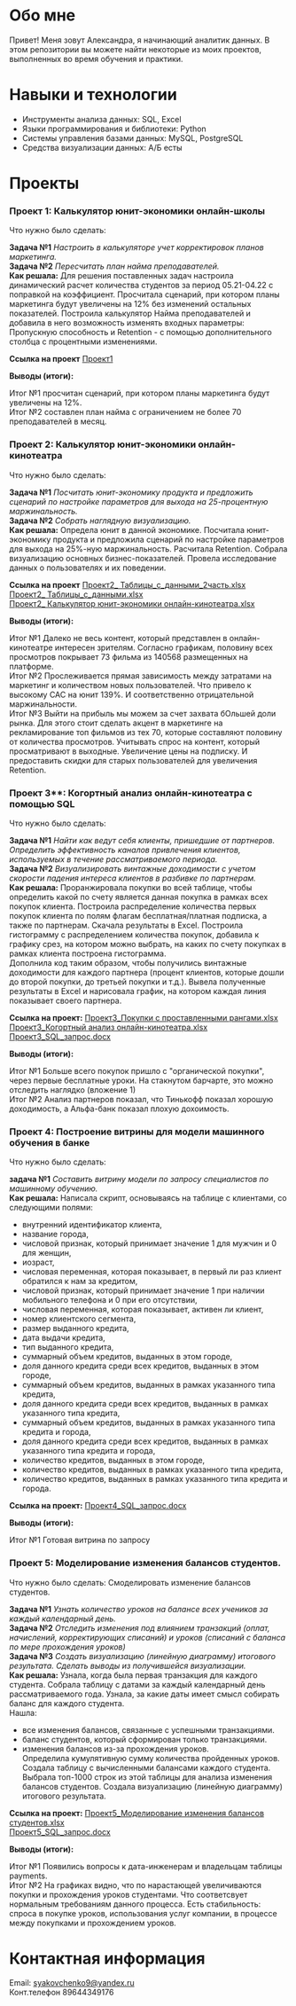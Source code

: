 # Обо мне
Привет! Меня зовут Александра, я начинающий аналитик данных. В этом репозитории вы можете найти некоторые из моих проектов, выполненных во время обучения и практики.

# Навыки и технологии
- Инструменты анализа данных: SQL, Excel
- Языки программирования и библиотеки: Python
- Системы управления базами данных: MySQL, PostgreSQL
- Средства визуализации данных: А/Б есты


# Проекты
### Проект 1: Калькулятор юнит-экономики онлайн-школы

Что нужно было сделать:

**Задача №1** *Настроить в калькуляторе учет корректировок планов маркетинга.*   
**Задача №2** *Пересчитать план найма преподавателей.*   
**Как решала:** Для решения поставленных задач настроила динамический расчет количества студентов за период 05.21-04.22 с поправкой на коэффициент. Просчитала сценарий, при котором планы маркетинга будут увеличены на 12% без изменений остальных показателей.
Построила калькулятор Найма преподавателей и добавила в него возможность изменять входных параметры: Пропускную способность и Retention - с помощью дополнительного столбца с процентными изменениями.

**Ссылка на проект** [Проект1](https://github.com/Alexandra-Yakovchenko/-data-analytics/files/12009996/1_.-.-.xlsx)

**Выводы (итоги):**

Итог №1 просчитан сценарий, при котором планы маркетинга будут увеличены на 12%.  
Итог №2 составлен план найма с ограничением не более 70 преподавателей в месяц.   

### Проект 2: Калькулятор юнит-экономики онлайн-кинотеатра

Что нужно было сделать:

**Задача №1** *Посчитать юнит-экономику продукта и предложить сценарий по настройке параметров для выхода на 25-процентную маржинальность.*  
**Задача №2** *Собрать наглядную визуализацию.*  
**Как решала:** Определа юнит в данной экономике. Посчитала юнит-экономику продукта и предложила сценарий по настройке параметров для выхода на 25%-ную маржинальность. Расчитала Retention. Собрала визуализацию основных бизнес-показателей. Провела исследование данных о пользователях и их поведении.

**Ссылка на проект** [Проект2_ Таблицы_с_данными_2часть.xlsx](https://github.com/Alexandra-Yakovchenko/-data-analytics/files/12023089/2_._._._2.xlsx)  
[Проект2_ Таблицы_с_данными.xlsx](https://github.com/Alexandra-Yakovchenko/-data-analytics/files/12023088/2_._._.xlsx)  
[Проект2_ Калькулятор юнит-экономики онлайн-кинотеатра.xlsx](https://github.com/Alexandra-Yakovchenko/-data-analytics/files/12023087/2_.-.-.xlsx)  


**Выводы (итоги):**

Итог №1 Далеко не весь контент, который представлен в онлайн-кинотеатре интересен зрителям. Согласно графикам, половину всех просмотров покрывает 73 фильма из 140568 размещенных на платформе.  
Итог №2 Прослеживается прямая зависимость между затратами на маркетинг и количеством новых пользователей. Что привело к высокому CAC на юнит 139%. И соответственно отрицательной маржинальности.   
Итог №3 Выйти на прибыль мы можем за счет захвата бОльшей доли рынка. Для этого стоит сделать акцент в маркетинге на рекламирование топ фильмов из тех 70, которые составляют половину от количества просмотров. Учитывать спрос на контент, который просматривают в выходные. Увеличение цены на подписку.  И предоставить скидки для старых пользователей для увеличения Retention.   


### Проект 3**: Когортный анализ онлайн-кинотеатра с помощью SQL

Что нужно было сделать:

**Задача №1** *Найти как ведут себя клиенты, пришедшие от партнеров. Определить эффективность каналов привлечения клиентов, используемых в течение рассматриваемого периода.*    
**Задача №2** *Визуализировать винтажные доходимости с учетом скорости падения интереса клиентов в разбивке по партнерам.*   
**Как решала:** Проранжировала покупки во всей таблице, чтобы определить какой по счету является данная покупка в рамках всех покупок клиента. Построила распределение количества первых покупок клиента по полям флагам бесплатная/платная подписка, а также по партнерам. 
Скачала результаты в Excel. Построила гистограмму с распределением количества покупок, добавила к графику срез, на котором можно выбрать, на каких по счету покупках в рамках клиента построена гистограмма.  
Дополнила код таким образом, чтобы получились винтажные доходимости для каждого партнера (процент клиентов, которые дошли до второй покупки, до третьей покупки и т.д.). Вывела полученные результаты в Excel и нарисовала график, на котором каждая линия показывает своего партнера.

**Ссылка на проект:** [Проект3_Покупки с проставленными рангами.xlsx](https://github.com/Alexandra-Yakovchenko/-data-analytics/files/12022923/3_.xlsx)  
[Проект3_Когортный анализ онлайн-кинотеатра.xlsx](https://github.com/Alexandra-Yakovchenko/-data-analytics/files/12022922/3_.-.xlsx)  
[Проект3_SQL_запрос.docx](https://github.com/Alexandra-Yakovchenko/-data-analytics/files/12022921/3_SQL_.docx)  



**Выводы (итоги):**

Итог №1 Больше всего покупок пришло с "органической покупки", через первые бесплатные уроки. На стакнутом барчарте, это можно отследить наглядко (вложение 1)  
Итог №2 Анализ партнеров показал, что Тинькофф показал хорошую доходимость, а Альфа-банк показал плохую дохоимость.   


### Проект 4: Построение витрины для модели машинного обучения в банке

Что нужно было сделать:  


**задача №1**  *Составить витрину модели по запросу специалистов по машинному обучению.*     
**Как решала:** Написала скрипт, основываясь на таблице с клиентами, со следующими полями:  
-	внутренний идентификатор клиента,
-	название города,
-	числовой признак, который принимает значение 1 для мужчин и 0 для женщин,
-	иозраст,
-	числовая переменная, которая показывает, в первый ли раз клиент обратился к нам за кредитом, 
-	числовой признак, который принимает значение 1 при наличии мобильного телефона и 0 при его отсутствии,
-	числовая переменная, которая показывает, активен ли клиент, 
-	номер клиентского сегмента,
-	размер выданного кредита,
-	дата выдачи кредита,
-	тип выданного кредита,
-	суммарный объем кредитов, выданных в этом городе,
-	доля данного кредита среди всех кредитов, выданных в этом городе,
-	суммарный объем кредитов, выданных в рамках указанного типа кредита,
-	доля данного кредита среди всех кредитов, выданных в рамках указанного типа кредита,
-	суммарный объем кредитов, выданных в рамках указанного типа кредита и города,
-	доля данного кредита среди всех кредитов, выданных в рамках указанного типа кредита и города,
-	количество кредитов, выданных в этом городе,
-	количество кредитов, выданных в рамках указанного типа кредита,
-	количество кредитов, выданных в рамках указанного типа кредита и города.

**Ссылка на проект:** [Проект4_SQL_запрос.docx](https://github.com/Alexandra-Yakovchenko/-data-analytics/files/12022939/4_SQL_.docx)  


**Выводы (итоги):**

Итог №1 Готовая витрина по запросу


### Проект 5: Моделирование изменения балансов студентов.

Что нужно было сделать: Смоделировать изменение балансов студентов.

**Задача №1** *Узнать количество уроков на балансе всех учеников за каждый календарный день.*  
**Задача №2** *Отследить изменения под влиянием транзакций (оплат, начислений, корректирующих списаний) и уроков (списаний с баланса по мере прохождения уроков)*  
**Задача №3** *Создать визуализацию (линейную диаграмму) итогового результата. Сделать выводы из получившейся визуализации.*  
**Как решала:** Узнала, когда была первая транзакция для каждого студента. Собрала таблицу с датами за каждый календарный день рассматриваемого года. Узнала, за какие даты имеет смысл собирать баланс для каждого студента.   
Нашла:  
- все изменения балансов, связанные с успешными транзакциями.   
- баланс студентов, который сформирован только транзакциями.   
- изменения балансов из-за прохождения уроков.   
Определила кумулятивную сумму количества пройденных уроков. Создала таблицу с вычисленными балансами каждого студента. Выбрала топ-1000 строк из этой таблицы для анализа изменения балансов студентов. Создала визуализацию (линейную диаграмму) итогового результата.

**Ссылка на проект:** [Проект5_Моделирование изменения балансов студентов.xlsx](https://github.com/Alexandra-Yakovchenko/-data-analytics/files/12022943/5_.xlsx)  
[Проект5_SQL_запрос.docx](https://github.com/Alexandra-Yakovchenko/-data-analytics/files/12022942/5_SQL_.docx)


**Выводы (итоги):**

Итог №1 Появились вопросы к дата-инженерам и владельцам таблицы payments.  
Итог №2 На графиках видно, что по нарастающей увеличиваются покупки и прохождения уроков студентами. Что соответсвует нормальным требованиям данного процесса.
Есть стабильность: спроса в покупке уроков, использования услуг компании, в процессе между покупками и прохождением уроков.   



# Контактная информация
Email: <syakovchenko9@yandex.ru>  
Конт.телефон 89644349176  
